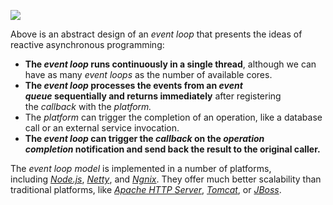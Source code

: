 ![](Pasted%20image%2020250211122601.jpg)


Above is an abstract design of an _event loop_ that presents the ideas of reactive asynchronous programming:

- **The _event loop_ runs continuously in a single thread**, although we can have as many _event loops_ as the number of available cores.
- **The _event loop_ processes the events from an _event queue_ sequentially and returns immediately** after registering the _callback_ with the _platform._
- The _platform_ can trigger the completion of an operation, like a database call or an external service invocation.
- **The _event loop_ can trigger the _callback_ on the _operation completion_ notification and send back the result to the original caller.**

The _event loop_ _model_ is implemented in a number of platforms, including _[Node.js](https://nodejs.org/en/)_, _[Netty](https://netty.io/)_, and _[Ngnix](https://www.nginx.com/)_. They offer much better scalability than traditional platforms, like _[Apache HTTP Server](https://httpd.apache.org/)_, _[Tomcat](https://www.baeldung.com/tomcat)_, or _[JBoss](https://www.redhat.com/fr/technologies/jboss-middleware/application-platform)_.


